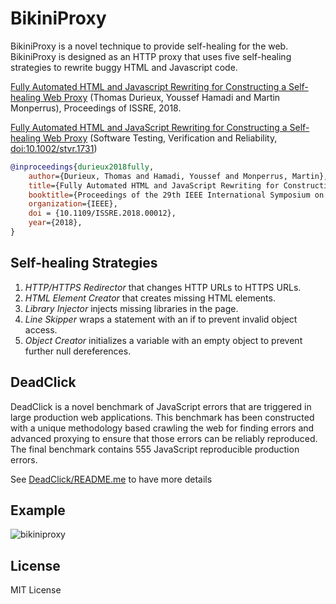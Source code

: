 # BikiniProxy 

BikiniProxy is a novel technique to provide self-healing for the web.
BikiniProxy is designed as an HTTP proxy that uses five self-healing strategies to rewrite buggy HTML and Javascript code.

[Fully Automated HTML and Javascript Rewriting for Constructing a Self-healing Web Proxy](https://arxiv.org/pdf/1803.08725v1) (Thomas Durieux, Youssef Hamadi and Martin Monperrus), Proceedings of ISSRE, 2018.

[Fully Automated HTML and JavaScript Rewriting for Constructing a Self-healing Web Proxy](https://arxiv.org/pdf/1803.08725v2) (Software Testing, Verification and Reliability, [doi:10.1002/stvr.1731](https://doi.org/10.1002/stvr.1731))

```bibtex
@inproceedings{durieux2018fully,
	author={Durieux, Thomas and Hamadi, Youssef and Monperrus, Martin},
	title={Fully Automated HTML and JavaScript Rewriting for Constructing a Self-healing Web Proxy},
	booktitle={Proceedings of the 29th IEEE International Symposium on Software Reliability Engineering (ISSRE)},
	organization={IEEE},
	doi = {10.1109/ISSRE.2018.00012},
	year={2018},
}
```

## Self-healing Strategies

1. *HTTP/HTTPS Redirector* that changes HTTP URLs to HTTPS URLs.
2. *HTML Element Creator* that creates missing HTML elements.
3. *Library Injector* injects missing libraries in the page.
4. *Line Skipper* wraps a statement with an if to prevent invalid object access.
5. *Object Creator* initializes a variable with an empty object to prevent further null dereferences.

## DeadClick

DeadClick is a novel benchmark of JavaScript errors that are triggered in large production web applications.
This benchmark has been constructed with a unique methodology based crawling the web for finding errors and advanced proxying to ensure that those errors can be reliably reproduced.
The final benchmark contains 555 JavaScript reproducible production errors.

See [DeadClick/README.me](https://github.com/Spirals-Team/bikiniproxy/tree/master/DeadClick) to have more details

## Example 

![bikiniproxy](https://user-images.githubusercontent.com/5577568/37277161-3516e9a4-25e4-11e8-9f15-9eb08047b6fb.gif)



## License

MIT License
